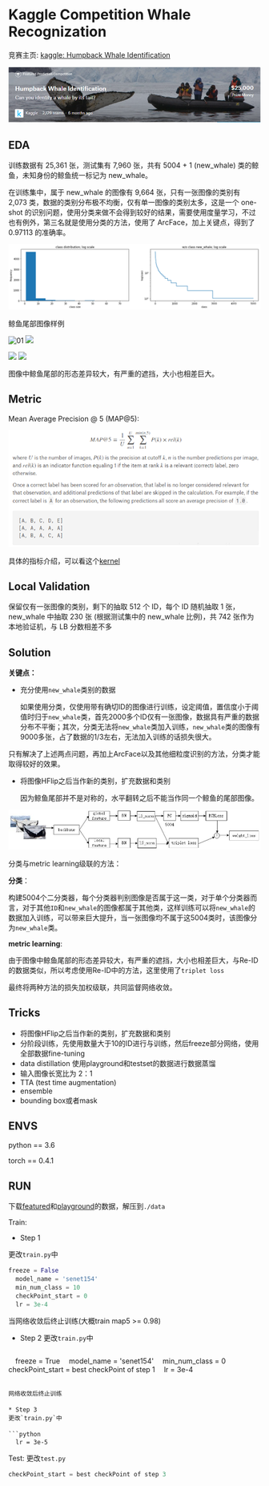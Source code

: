 # Kaggle Competition Whale Recognization
竞赛主页: [kaggle: Humpback Whale Identification](https://www.kaggle.com/c/humpback-whale-identification)

![cover](./figs/cover.PNG)

## EDA
训练数据有 25,361 张，测试集有 7,960 张，共有 5004 + 1 (new_whale) 类的鲸鱼，未知身份的鲸鱼统一标记为 new_whale。

在训练集中，属于 new_whale 的图像有 9,664 张，只有一张图像的类别有 2,073 类，数据的类别分布极不均衡，仅有单一图像的类别太多，这是一个 one-shot 的识别问题，使用分类来做不会得到较好的结果，需要使用度量学习，不过也有例外，第三名就是使用分类的方法，使用了 ArcFace，加上关键点，得到了 0.97113 的准确率。

![EDA](./figs/EDA.png)

鲸鱼尾部图像样例

![01](./figs/whale01.jpeg)
![](./figs/whale02.jpeg)

![](./figs/whale03.jpeg)
![](./figs/whale04.jpeg)

图像中鲸鱼尾部的形态差异较大，有严重的遮挡，大小也相差巨大。

## Metric
Mean Average Precision @ 5 (MAP@5):

![](./figs/metric.png)

具体的指标介绍，可以看这个[kernel](https://www.kaggle.com/pestipeti/explanation-of-map5-scoring-metric)

## Local Validation
保留仅有一张图像的类别，剩下的抽取 512 个 ID，每个 ID 随机抽取 1 张，new_whale 中抽取 230 张 (根据测试集中的 new_whale 比例)，共 742 张作为本地验证机，与 LB 分数相差不多

## Solution
**关键点：** 
* 充分使用`new_whale`类别的数据

  如果使用分类，仅使用带有确切ID的图像进行训练，设定阈值，置信度小于阈值时归于`new_whale`类，首先2000多个ID仅有一张图像，数据具有严重的数据分布不平衡；其次，分类无法将`new_whale`类加入训练，`new_whale`类的图像有9000多张，占了数据的1/3左右，无法加入训练的话损失很大。
  
只有解决了上述两点问题，再加上ArcFace以及其他细粒度识别的方法，分类才能取得较好的效果。

* 将图像HFlip之后当作新的类别，扩充数据和类别

  因为鲸鱼尾部并不是对称的，水平翻转之后不能当作同一个鲸鱼的尾部图像。
  
![](./figs/model.jpg)

分类与metric learning级联的方法：

**分类**：

构建5004个二分类器，每个分类器判别图像是否属于这一类，对于单个分类器而言，对于其他`ID`和`new_whale`的图像都属于其他类，这样训练可以将`new_whale`的数据加入训练，可以带来巨大提升，当一张图像均不属于这5004类时，该图像分为`new_whale`类。

**metric learning**:

由于图像中鲸鱼尾部的形态差异较大，有严重的遮挡，大小也相差巨大，与Re-ID的数据类似，所以考虑使用Re-ID中的方法，这里使用了`triplet loss`


最终将两种方法的损失加权级联，共同监督网络收敛。

## Tricks
* 将图像HFlip之后当作新的类别，扩充数据和类别
* 分阶段训练，先使用数量大于10的ID进行与训练，然后freeze部分网络，使用全部数据fine-tuning
* data distillation
 使用playground和testset的数据进行数据蒸馏
* 输入图像长宽比为 2：1
* TTA (test time augmentation)
* ensemble
* bounding box或者mask

## ENVS
python == 3.6

torch == 0.4.1

## RUN
下载[featured](https://www.kaggle.com/c/humpback-whale-identification/data)和[playground](https://www.kaggle.com/c/whale-categorization-playground/data)的数据，解压到`./data`

Train:

* Step 1

更改`train.py`中

  ```python
  freeze = False
  model_name = 'senet154'
  min_num_class = 10
  checkPoint_start = 0
  lr = 3e-4
  ```
  
  当网络收敛后终止训练(大概train map5 >= 0.98)

* Step 2
更改`train.py`中

  ```python
  freeze = True
  model_name = 'senet154'
  min_num_class = 0
  checkPoint_start = best checkPoint of step 1
  lr = 3e-4
  ```
  
  网络收敛后终止训练

* Step 3
更改`train.py`中

  ```python
  lr = 3e-5
  ```

Test:
更改`test.py`
```python
checkPoint_start = best checkPoint of step 3
```
